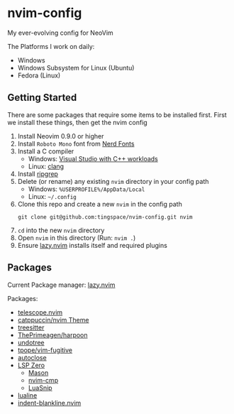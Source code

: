 # nvim-config

My ever-evolving config for NeoVim

The Platforms I work on daily:
- Windows
- Windows Subsystem for Linux (Ubuntu)
- Fedora (Linux)


## Getting Started

There are some packages that require some items to be installed first. First we install these things, then get the nvim config

1. Install Neovim 0.9.0 or higher
2. Install `Roboto Mono` font from [Nerd Fonts](https://www.nerdfonts.com/font-downloads)
3. Install a C compiler 
    - Windows: [Visual Studio with C++ workloads](https://visualstudio.microsoft.com/vs/features/cplusplus/)
    - Linux: [clang](https://packages.fedoraproject.org/pkgs/llvm/clang/)
4. Install [ripgrep](https://github.com/BurntSushi/ripgrep#installation)
5. Delete (or rename) any existing `nvim` directory in your config path
    - Windows: `%USERPROFILE%/AppData/Local`
    - Linux: `~/.config`
6. Clone this repo and create a new `nvim` in the config path
    ```shell
    git clone git@github.com:tingspace/nvim-config.git nvim
    ```
7. `cd` into the new `nvim` directory
8. Open `nvim` in this directory (Run: `nvim .`)
9. Ensure [lazy.nvim](https://github.com/folke/lazy.nvim) installs itself and required plugins


## Packages

Current Package manager: [lazy.nvim](https://github.com/folke/lazy.nvim)

Packages:
- [telescope.nvim](https://github.com/nvim-telescope/telescope.nvim)
- [catppuccin/nvim Theme](https://github.com/catppuccin/nvim)
- [treesitter](https://github.com/nvim-treesitter/nvim-treesitter)
- [ThePrimeagen/harpoon](https://github.com/ThePrimeagen/harpoon)
- [undotree](https://github.com/mbbill/undotree)
- [tpope/vim-fugitive](https://github.com/tpope/vim-fugitive)
- [autoclose](https://github.com/m4xshen/autoclose.nvim)
- [LSP Zero](https://github.com/VonHeikemen/lsp-zero.nvim)
    - [Mason](https://github.com/williamboman/mason.nvim)
    - [nvim-cmp](https://github.com/hrsh7th/nvim-cmp)
    - [LuaSnip](https://github.com/L3MON4D3/LuaSnip)
- [lualine](https://github.com/nvim-lualine/lualine.nvim)
- [indent-blankline.nvim](https://github.com/lukas-reineke/indent-blankline.nvim)
